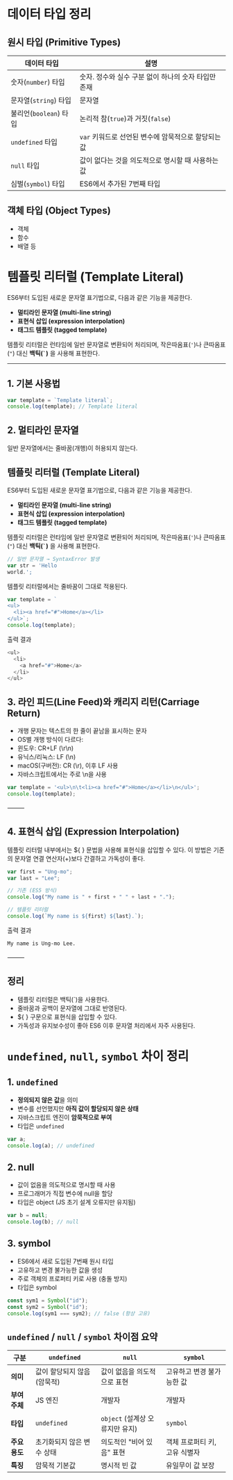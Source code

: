 # 데이터 타입 정리

## 원시 타입 (Primitive Types)

| 데이터 타입            | 설명                                                |
| ---------------------- | --------------------------------------------------- |
| 숫자(`number`) 타입    | 숫자. 정수와 실수 구분 없이 하나의 숫자 타입만 존재 |
| 문자열(`string`) 타입  | 문자열                                              |
| 불리언(`boolean`) 타입 | 논리적 참(`true`)과 거짓(`false`)                   |
| `undefined` 타입       | `var` 키워드로 선언된 변수에 암묵적으로 할당되는 값 |
| `null` 타입            | 값이 없다는 것을 의도적으로 명시할 때 사용하는 값   |
| 심벌(`symbol`) 타입    | ES6에서 추가된 7번째 타입                           |

## 객체 타입 (Object Types)

- 객체
- 함수
- 배열 등

# 템플릿 리터럴 (Template Literal)

ES6부터 도입된 새로운 문자열 표기법으로, 다음과 같은 기능을 제공한다.

- **멀티라인 문자열 (multi-line string)**
- **표현식 삽입 (expression interpolation)**
- **태그드 템플릿 (tagged template)**

템플릿 리터럴은 런타임에 일반 문자열로 변환되어 처리되며, 작은따옴표(`'`)나 큰따옴표(`"`) 대신 **백틱(`` ` ``)** 을 사용해 표현한다.

---

## 1. 기본 사용법

```js
var template = `Template literal`;
console.log(template); // Template literal
```

## 2. 멀티라인 문자열

일반 문자열에서는 줄바꿈(개행)이 허용되지 않는다.

## 템플릿 리터럴 (Template Literal)

ES6부터 도입된 새로운 문자열 표기법으로, 다음과 같은 기능을 제공한다.

- **멀티라인 문자열 (multi-line string)**
- **표현식 삽입 (expression interpolation)**
- **태그드 템플릿 (tagged template)**

템플릿 리터럴은 런타임에 일반 문자열로 변환되어 처리되며, 작은따옴표(`'`)나 큰따옴표(`"`) 대신 **백틱(`` ` ``)** 을 사용해 표현한다.

```js
// 일반 문자열 → SyntaxError 발생
var str = 'Hello
world.';
```

템플릿 리터럴에서는 줄바꿈이 그대로 적용된다.

```js
var template = `
<ul>
  <li><a href="#">Home</a></li>
</ul>`;
console.log(template);
```

출력 결과

```js
<ul>
  <li>
    <a href="#">Home</a>
  </li>
</ul>
```

## 3. 라인 피드(Line Feed)와 캐리지 리턴(Carriage Return)

- 개행 문자는 텍스트의 한 줄이 끝남을 표시하는 문자
- OS별 개행 방식이 다르다:
- 윈도우: CR+LF (\r\n)
- 유닉스/리눅스: LF (\n)
- macOS(구버전): CR (\r), 이후 LF 사용
- 자바스크립트에서는 주로 \n을 사용

```js
var template = '<ul>\n\t<li><a href="#">Home</a></li>\n</ul>';
console.log(template);
```

⸻

## 4. 표현식 삽입 (Expression Interpolation)

템플릿 리터럴 내부에서는 ${ } 문법을 사용해 표현식을 삽입할 수 있다.
이 방법은 기존의 문자열 연결 연산자(+)보다 간결하고 가독성이 좋다.

```js
var first = "Ung-mo";
var last = "Lee";

// 기존 (ES5 방식)
console.log("My name is " + first + " " + last + ".");

// 템플릿 리터럴
console.log(`My name is ${first} ${last}.`);
```

출력 결과

```bash
My name is Ung-mo Lee.
```

⸻

## 정리

- 템플릿 리터럴은 백틱(`)을 사용한다.
- 줄바꿈과 공백이 문자열에 그대로 반영된다.
- ${ } 구문으로 표현식을 삽입할 수 있다.
- 가독성과 유지보수성이 좋아 ES6 이후 문자열 처리에서 자주 사용된다.

# `undefined`, `null`, `symbol` 차이 정리

## 1. `undefined`

- **정의되지 않은 값**을 의미
- 변수를 선언했지만 **아직 값이 할당되지 않은 상태**
- 자바스크립트 엔진이 **암묵적으로 부여**
- 타입은 `undefined`

```js
var a;
console.log(a); // undefined
```

## 2. null

- 값이 없음을 의도적으로 명시할 때 사용
- 프로그래머가 직접 변수에 null을 할당
- 타입은 object (JS 초기 설계 오류지만 유지됨)

```js
var b = null;
console.log(b); // null
```

## 3. symbol

- ES6에서 새로 도입된 7번째 원시 타입
- 고유하고 변경 불가능한 값을 생성
- 주로 객체의 프로퍼티 키로 사용 (충돌 방지)
- 타입은 symbol

```js
const sym1 = Symbol("id");
const sym2 = Symbol("id");
console.log(sym1 === sym2); // false (항상 고유)
```

## `undefined` / `null` / `symbol` 차이점 요약

| 구분| `undefined`|`null`|`symbol`|
|---| --- | --- | --- |
| **의미**| 값이 할당되지 않음 (암묵적) | 값이 없음을 의도적으로 표현| 고유하고 변경 불가능한 값|
| **부여 주체** | JS 엔진| 개발자| 개발자|
| **타입**| `undefined`| `object` (설계상 오류지만 유지) | `symbol`|
| **주요 용도** | 초기화되지 않은 변수 상태   | 의도적인 "비어 있음" 표현| 객체 프로퍼티 키, 고유 식별자 |
| **특징**| 암묵적 기본값| 명시적 빈 값| 유일무이 값 보장|

